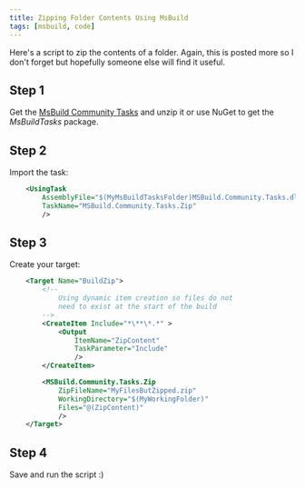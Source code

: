```yaml
---
title: Zipping Folder Contents Using MsBuild
tags: [msbuild, code]
---
```


Here's a script to zip the contents of a folder. Again, this is posted more
so I don't forget but hopefully someone else will find it useful.

## Step 1

Get the [MsBuild Community Tasks](https://github.com/loresoft/msbuildtasks/releases)
and unzip it or use NuGet to get the _MsBuildTasks_ package.

## Step 2

Import the task:

```xml
    <UsingTask
    	AssemblyFile="$(MyMsBuildTasksFolder)MSBuild.Community.Tasks.dll"
    	TaskName="MSBuild.Community.Tasks.Zip"
    	/>
```

## Step 3

Create your target:

```xml
    <Target Name="BuildZip">
    	<!--
    		Using dynamic item creation so files do not
    		need to exist at the start of the build
    	-->
    	<CreateItem Include="*\**\*.*" >
    		<Output
    			ItemName="ZipContent"
    			TaskParameter="Include"
    			/>
    	</CreateItem>

    	<MSBuild.Community.Tasks.Zip
    		ZipFileName="MyFilesButZipped.zip"
    		WorkingDirectory="$(MyWorkingFolder)"
    		Files="@(ZipContent)"
    		/>
    </Target>
```

## Step 4

Save and run the script :)
